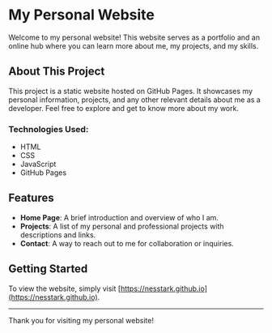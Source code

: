 # My Personal Website

Welcome to my personal website! This website serves as a portfolio and an online hub where you can learn more about me, my projects, and my skills.

## About This Project

This project is a static website hosted on GitHub Pages. It showcases my personal information, projects, and any other relevant details about me as a developer. Feel free to explore and get to know more about my work.

### Technologies Used:
- HTML
- CSS
- JavaScript
- GitHub Pages

## Features

- **Home Page**: A brief introduction and overview of who I am.
- **Projects**: A list of my personal and professional projects with descriptions and links.
- **Contact**: A way to reach out to me for collaboration or inquiries.

## Getting Started

To view the website, simply visit [https://nesstark.github.io](https://nesstark.github.io).

---

Thank you for visiting my personal website!
